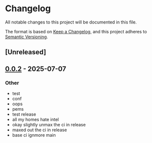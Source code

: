 # Changelog

All notable changes to this project will be documented in this file.

The format is based on [Keep a Changelog](https://keepachangelog.com/en/1.0.0/),
and this project adheres to [Semantic Versioning](https://semver.org/spec/v2.0.0.html).

## [Unreleased]

## [0.0.2](https://github.com/ocasazza/graph-generation-language/compare/v0.0.1...v0.0.2) - 2025-07-07

### Other

- test
- conf
- oops
- pems
- test release
- all my homes hate intel
- okay slightly unmax the ci in release
- maxed out the ci in release
- base ci ignmore main
